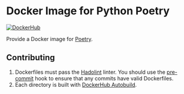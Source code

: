 Docker Image for Python Poetry
==============================

[![DockerHub](https://img.shields.io/badge/Docker-python--poetry-blue?style=flat-square&logo=docker)](https://hub.docker.com/r/mrosales/python-poetry)

Provide a Docker image for [Poetry](https://python-poetry.org/).



Contributing
------------

1. Dockerfiles must pass the [Hadolint](https://github.com/hadolint/hadolint) linter.
   You should use the [pre-commit](https://pre-commit.com/) hook to ensure that any commits
   have valid Dockerfiles.
2. Each directory is built with [DockerHub Autobuild](https://docs.docker.com/docker-hub/builds/).
